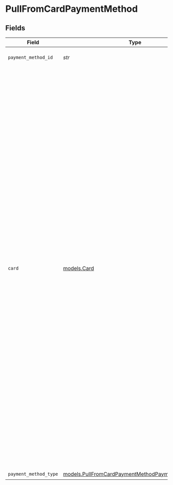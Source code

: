 # PullFromCardPaymentMethod


## Fields

| Field                                                                                                                                                                                                                                                                                                                                                                                                                                                                                                                                                                                                                                                                                                                                                                                                                                                                                                                                                                                                                                                                                                                                                                                                                                                                                                                                                                                                                                                                            | Type                                                                                                                                                                                                                                                                                                                                                                                                                                                                                                                                                                                                                                                                                                                                                                                                                                                                                                                                                                                                                                                                                                                                                                                                                                                                                                                                                                                                                                                                             | Required                                                                                                                                                                                                                                                                                                                                                                                                                                                                                                                                                                                                                                                                                                                                                                                                                                                                                                                                                                                                                                                                                                                                                                                                                                                                                                                                                                                                                                                                         | Description                                                                                                                                                                                                                                                                                                                                                                                                                                                                                                                                                                                                                                                                                                                                                                                                                                                                                                                                                                                                                                                                                                                                                                                                                                                                                                                                                                                                                                                                      | Example                                                                                                                                                                                                                                                                                                                                                                                                                                                                                                                                                                                                                                                                                                                                                                                                                                                                                                                                                                                                                                                                                                                                                                                                                                                                                                                                                                                                                                                                          |
| -------------------------------------------------------------------------------------------------------------------------------------------------------------------------------------------------------------------------------------------------------------------------------------------------------------------------------------------------------------------------------------------------------------------------------------------------------------------------------------------------------------------------------------------------------------------------------------------------------------------------------------------------------------------------------------------------------------------------------------------------------------------------------------------------------------------------------------------------------------------------------------------------------------------------------------------------------------------------------------------------------------------------------------------------------------------------------------------------------------------------------------------------------------------------------------------------------------------------------------------------------------------------------------------------------------------------------------------------------------------------------------------------------------------------------------------------------------------------------- | -------------------------------------------------------------------------------------------------------------------------------------------------------------------------------------------------------------------------------------------------------------------------------------------------------------------------------------------------------------------------------------------------------------------------------------------------------------------------------------------------------------------------------------------------------------------------------------------------------------------------------------------------------------------------------------------------------------------------------------------------------------------------------------------------------------------------------------------------------------------------------------------------------------------------------------------------------------------------------------------------------------------------------------------------------------------------------------------------------------------------------------------------------------------------------------------------------------------------------------------------------------------------------------------------------------------------------------------------------------------------------------------------------------------------------------------------------------------------------- | -------------------------------------------------------------------------------------------------------------------------------------------------------------------------------------------------------------------------------------------------------------------------------------------------------------------------------------------------------------------------------------------------------------------------------------------------------------------------------------------------------------------------------------------------------------------------------------------------------------------------------------------------------------------------------------------------------------------------------------------------------------------------------------------------------------------------------------------------------------------------------------------------------------------------------------------------------------------------------------------------------------------------------------------------------------------------------------------------------------------------------------------------------------------------------------------------------------------------------------------------------------------------------------------------------------------------------------------------------------------------------------------------------------------------------------------------------------------------------- | -------------------------------------------------------------------------------------------------------------------------------------------------------------------------------------------------------------------------------------------------------------------------------------------------------------------------------------------------------------------------------------------------------------------------------------------------------------------------------------------------------------------------------------------------------------------------------------------------------------------------------------------------------------------------------------------------------------------------------------------------------------------------------------------------------------------------------------------------------------------------------------------------------------------------------------------------------------------------------------------------------------------------------------------------------------------------------------------------------------------------------------------------------------------------------------------------------------------------------------------------------------------------------------------------------------------------------------------------------------------------------------------------------------------------------------------------------------------------------- | -------------------------------------------------------------------------------------------------------------------------------------------------------------------------------------------------------------------------------------------------------------------------------------------------------------------------------------------------------------------------------------------------------------------------------------------------------------------------------------------------------------------------------------------------------------------------------------------------------------------------------------------------------------------------------------------------------------------------------------------------------------------------------------------------------------------------------------------------------------------------------------------------------------------------------------------------------------------------------------------------------------------------------------------------------------------------------------------------------------------------------------------------------------------------------------------------------------------------------------------------------------------------------------------------------------------------------------------------------------------------------------------------------------------------------------------------------------------------------- |
| `payment_method_id`                                                                                                                                                                                                                                                                                                                                                                                                                                                                                                                                                                                                                                                                                                                                                                                                                                                                                                                                                                                                                                                                                                                                                                                                                                                                                                                                                                                                                                                              | *str*                                                                                                                                                                                                                                                                                                                                                                                                                                                                                                                                                                                                                                                                                                                                                                                                                                                                                                                                                                                                                                                                                                                                                                                                                                                                                                                                                                                                                                                                            | :heavy_check_mark:                                                                                                                                                                                                                                                                                                                                                                                                                                                                                                                                                                                                                                                                                                                                                                                                                                                                                                                                                                                                                                                                                                                                                                                                                                                                                                                                                                                                                                                               | ID of the payment method.                                                                                                                                                                                                                                                                                                                                                                                                                                                                                                                                                                                                                                                                                                                                                                                                                                                                                                                                                                                                                                                                                                                                                                                                                                                                                                                                                                                                                                                        |                                                                                                                                                                                                                                                                                                                                                                                                                                                                                                                                                                                                                                                                                                                                                                                                                                                                                                                                                                                                                                                                                                                                                                                                                                                                                                                                                                                                                                                                                  |
| `card`                                                                                                                                                                                                                                                                                                                                                                                                                                                                                                                                                                                                                                                                                                                                                                                                                                                                                                                                                                                                                                                                                                                                                                                                                                                                                                                                                                                                                                                                           | [models.Card](../models/card.md)                                                                                                                                                                                                                                                                                                                                                                                                                                                                                                                                                                                                                                                                                                                                                                                                                                                                                                                                                                                                                                                                                                                                                                                                                                                                                                                                                                                                                                                 | :heavy_check_mark:                                                                                                                                                                                                                                                                                                                                                                                                                                                                                                                                                                                                                                                                                                                                                                                                                                                                                                                                                                                                                                                                                                                                                                                                                                                                                                                                                                                                                                                               | Describes a card on a Moov account.                                                                                                                                                                                                                                                                                                                                                                                                                                                                                                                                                                                                                                                                                                                                                                                                                                                                                                                                                                                                                                                                                                                                                                                                                                                                                                                                                                                                                                              | {<br/>"cardID": "01234567-89ab-cdef-0123-456789abcdef",<br/>"fingerprint": "9948962d92a1ce40c9f918cd9ece3a22bde62fb325a2f1fe2e833969de672ba3",<br/>"brand": "Visa",<br/>"cardType": "credit",<br/>"cardCategory": "CLASSIC",<br/>"lastFourCardNumber": "1234",<br/>"bin": "123456",<br/>"expiration": {<br/>"month": "01",<br/>"year": "21"<br/>},<br/>"holderName": "Jules Jackson",<br/>"billingAddress": {<br/>"addressLine1": "123 Main Street",<br/>"addressLine2": "Apt 302",<br/>"city": "Boulder",<br/>"stateOrProvince": "CO",<br/>"postalCode": "80301",<br/>"country": "US"<br/>},<br/>"cardVerification": {<br/>"cvv": "match",<br/>"addressLine1": "match",<br/>"postalCode": "match",<br/>"accountName": {<br/>"firstName": "match",<br/>"lastName": "match",<br/>"middleName": "match",<br/>"fullName": "match"<br/>}<br/>},<br/>"issuer": "GRINGOTTS BANK",<br/>"issuerCountry": "US",<br/>"issuerURL": "HTTPS://WWW.EXAMPLE.COM/",<br/>"issuerPhone": "8185551212",<br/>"commercial": false,<br/>"regulated": false,<br/>"cardOnFile": true,<br/>"merchantAccountID": "01234567-89ab-cdef-0123-456789abcdef",<br/>"cardAccountUpdater": {<br/>"updatedOn": "2024-05-06T12:20:38.184Z",<br/>"updateType": "number-update"<br/>},<br/>"domesticPushToCard": "standard",<br/>"domesticPullFromCard": "supported",<br/>"paymentMethods": [<br/>{<br/>"paymentMethodID": "01234567-89ab-cdef-0123-456789abcdef",<br/>"paymentMethodType": "card-payment"<br/>},<br/>{<br/>"paymentMethodID": "01234567-89ab-cdef-0123-456789abcdef",<br/>"paymentMethodType": "push-to-card"<br/>},<br/>{<br/>"paymentMethodID": "01234567-89ab-cdef-0123-456789abcdef",<br/>"paymentMethodType": "pull-from-card"<br/>}<br/>]<br/>} |
| `payment_method_type`                                                                                                                                                                                                                                                                                                                                                                                                                                                                                                                                                                                                                                                                                                                                                                                                                                                                                                                                                                                                                                                                                                                                                                                                                                                                                                                                                                                                                                                            | [models.PullFromCardPaymentMethodPaymentMethodType](../models/pullfromcardpaymentmethodpaymentmethodtype.md)                                                                                                                                                                                                                                                                                                                                                                                                                                                                                                                                                                                                                                                                                                                                                                                                                                                                                                                                                                                                                                                                                                                                                                                                                                                                                                                                                                     | :heavy_check_mark:                                                                                                                                                                                                                                                                                                                                                                                                                                                                                                                                                                                                                                                                                                                                                                                                                                                                                                                                                                                                                                                                                                                                                                                                                                                                                                                                                                                                                                                               | N/A                                                                                                                                                                                                                                                                                                                                                                                                                                                                                                                                                                                                                                                                                                                                                                                                                                                                                                                                                                                                                                                                                                                                                                                                                                                                                                                                                                                                                                                                              |                                                                                                                                                                                                                                                                                                                                                                                                                                                                                                                                                                                                                                                                                                                                                                                                                                                                                                                                                                                                                                                                                                                                                                                                                                                                                                                                                                                                                                                                                  |
